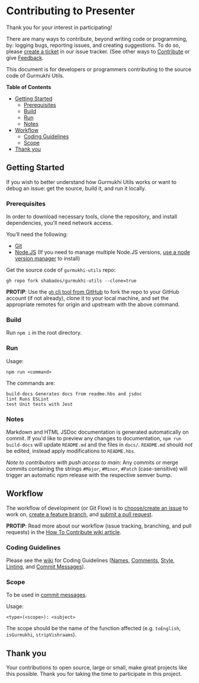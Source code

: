 # Contributing to Presenter

Thank you for your interest in participating!

There are many ways to contribute, beyond writing code or programming, by: logging bugs, reporting issues, and creating suggestions. To do so, please [create a ticket](https://github.com/ShabadOS/gurmukhi-utils/issues/new) in our issue tracker. (See other ways to [Contribute](README.md#Contributing) or give [Feedback](README.md#Feedback).

This document is for developers or programmers contributing to the source code of Gurmukhi Utils.

**Table of Contents**

- [Getting Started](#getting-started)
  - [Prerequisites](#prerequisites)
  - [Build](#build)
  - [Run](#run)
  - [Notes](#notes)
- [Workflow](#workflow)
  - [Coding Guidelines](#coding-guidelines)
  - [Scope](#scope)
- [Thank you](#thank-you)

## Getting Started

If you wish to better understand how Gurmukhi Utils works or want to debug an issue: get the source, build it, and run it locally.

### Prerequisites

In order to download necessary tools, clone the repository, and install dependencies, you'll need network access.

You’ll need the following:

- [Git](https://git-scm.com/)
- [Node.JS](https://nodejs.org) (If you need to manage multiple Node.JS versions, [use a node version manager](https://docs.npmjs.com/downloading-and-installing-node-js-and-npm) to install)

Get the source code of `gurmukhi-utils` repo:

```
gh repo fork shabados/gurmukhi-utils --clone=true
```

**PROTIP**: Use the [`gh` cli tool from GitHub](https://cli.github.com/) to fork the repo to your GitHub account (if not already), clone it to your local machine, and set the appropriate remotes for origin and upstream with the above command.

### Build

Run `npm i` in the root directory.

### Run

Usage:

```
npm run <command>
```

The commands are:

```
build-docs Generates docs from readme.hbs and jsdoc
lint Runs ESLint
test Unit tests with Jest
```

### Notes

Markdown and HTML JSDoc documentation is generated automatically on commit. If you'd like to preview any changes to documentation, `npm run build-docs` will update `README.md` and the files in `docs/`. `README.md` should _not_ be edited, instead apply modifications to `README.hbs`.

_Note to contributors with push access to main:_ Any commits or merge commits containing the strings `#Major`, `#Minor`, `#Patch` (case-sensitive) will trigger an automatic npm release with the respective semver bump.

## Workflow

The workflow of development (or Git Flow) is to [choose/create an issue](https://github.com/ShabadOS/presenter/issues) to work on, [create a feature branch](https://github.com/ShabadOS/.github/wiki/How-to-Contribute#branches), and [submit a pull request](https://github.com/ShabadOS/.github/wiki/How-to-Contribute#pull-requests).

**PROTIP**: Read more about our workflow (issue tracking, branching, and pull requests) in the [How To Contribute wiki article](https://github.com/ShabadOS/.github/wiki/How-to-Contribute).

### Coding Guidelines

Please see the [wiki](https://github.com/ShabadOS/.github/wiki/How-to-Contribute#coding-guidelines) for Coding Guidelines ([Names](https://github.com/ShabadOS/.github/wiki/How-to-Contribute#41-names), [Comments](https://github.com/ShabadOS/.github/wiki/How-to-Contribute#42-comments), [Style](https://github.com/ShabadOS/.github/wiki/How-to-Contribute#43-style), [Linting](https://github.com/ShabadOS/.github/wiki/How-to-Contribute#44-linting), and [Commit Messages](https://github.com/ShabadOS/.github/wiki/How-to-Contribute#45-commit-messages)).

### Scope

To be used in [commit messages](https://github.com/ShabadOS/.github/wiki/How-to-Contribute#45-commit-messages).

Usage:

```shell
<type>(<scope>): <subject>
```

The scope should be the name of the function affected (e.g. `toEnglish`, `isGurmukhi`, `stripVishraams`).

## Thank you

Your contributions to open source, large or small, make great projects like this possible. Thank you for taking the time to participate in this project.

